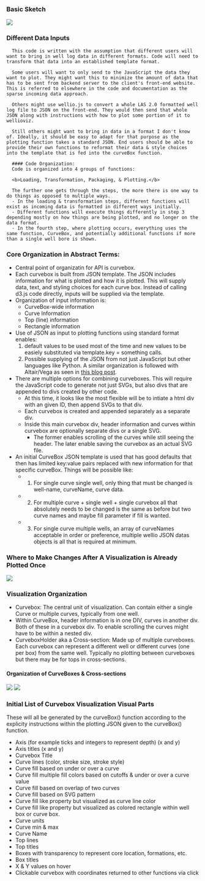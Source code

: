 ### Basic Sketch
<a href="images/wellioviz_architecture.png"><img src="/images/wellioviz_architecture.png" style="max-width:800px;"></a>

### Different Data Inputs

      This code is written with the assumption that different users will want to bring in well log data in different formats. Code will need to transform that data into an established template format.

      Some users will want to only send to the JavaScript the data they want to plot. They might want this to minimize the amount of data that has to be sent from backend server to the client's front-end website. This is referred to elsewhere in the code and documentation as the sparse incoming data approach.
      
      Others might use wellio.js to convert a whole LAS 2.0 formatted well log file to JSON on the front-end. They would then send that whole JSON along with instructions with how to plot some portion of it to wellioviz.
      
      Still others might want to bring in data in a format I don't know of. Ideally, it should be easy to adapt for that purpose as the plotting function takes a standard JSON. End users should be able to provide their own functions to reformat their data & style choices into the template that is fed into the curveBox function.
      
      #### Code Organization:
      Code is organized into 4 groups of functions: 
        
      <b>Loading, Transformation, Packaging, & Plotting.</b> 
        
      The further one gets through the steps, the more there is one way to do things as opposed to multiple ways. 
      - In the loading & transformation steps, different functions will exist as incoming data is formatted in different ways initially.
      - Different functions will execute things differently in step 3 depending mostly on how things are being plotted, and no longer on the data format.
      - In the fourth step, where plotting occurs, everything uses the same function, CurveBox, and potentially additional functions if more than a single well bore is shown.


### Core Organization in Abstract Terms:
- Central point of organizatin for API is curvebox. 
- Each curvebox is built from JSON template. The JSON includes information for what is plotted and how it is plotted. This will supply data, text, and styling choices for each curve box. Instead of calling d3.js code directly, inputs will be supplied via the template. 
- Organization of input information is: 
    - CurveBox-wide information
    - Curve Information
    - Top (line) information
    - Rectangle information
- Use of JSON as input to plotting functions using standard format enables:
    1. default values to be used most of the time and new values to be easiely substituted via template.key = something calls. 
    2. Possible supplying of the JSON from not just JavaScript but other languages like Python. A similar organization is followed with Altair/Vega as seen in <a href="https://eitanlees.github.io/altair-stack/">this blog post</a>. 
- There are multiple options for combining curveboxes. This will require the JavaScript code to generate not just SVGs, but also divs that are appended to divs created by other code. 
    - At this time, it looks like the most flexible will be to intiate a html div with an given ID, then append SVGs to that div. 
    - Each curvebox is created and appended separately as a separate div. 
    - Inside this main curvebox div, header information and curves within curvebox are optionally separate divs or a single SVG. 
        - The former enables scrolling of the curves while still seeing the header. The later enable saving the curvebox as an actual SVG file.
- An initial CurveBox JSON template is used that has good defaults that then has limited key:value pairs replaced with new information for that specific curveBox. Things will be possible like:
    - 1. For single curve single well, only thing that must be changed is well-name, curveName, curve data. 
    - 2. For multiple curve + single well + single curvebox all that absolutely needs to be changed is the same as before but two curve names and maybe fill parameter if fill is wanted.
    - 3. For single curve multiple wells, an array of curveNames acceptable in order or preference, multiple wellio JSON datas objects is all that is required at minimum. 

### Where to Make Changes After A Visualization is Already Plotted Once
<a href="images/wellioviz_architecture_data_change.png"><img src="/images/wellioviz_architecture_data_change.png" style="max-width:800px;"></a>


### Visualization Organization
- Curvebox: The central unit of visualization. Can contain either a single Curve or multiple curves, typically from one well.
- Within CurveBox, header information is in one DIV, curves in another div. Both of these in a curvebox div. To enable scrolling the curves might have to be within a nested div.
- CurveboxHolder aka a Cross-section: Made up of multiple curveboxes. Each curvebox can represent a different well or different curves (one per box) from the same well. Typically no plotting between curveboxes but there may be for tops in cross-sections. 

#### Organization of CurveBoxes & Cross-sections
<a href="images/curve_box_org.png"><img src="/images/curve_box_org.png" style="max-width:800px;"></a>
<a href="images/cross_section_org.png"><img src="/images/cross_section_org.png" style="max-width:800px;"></a>



### Initial List of Curvebox Visualization Visual Parts
These will all be generated by the curveBox() function according to the explicity instructions within the plotting JSON given to the curveBox() function.
- Axis (for example ticks and integers to represent depth) (x and y)
- Axis titles (x and y)
- Curvebox Title
- Curve lines (color, stroke size, stroke style)
- Curve fill based on under or over a curve 
- Curve fill multiple fill colors based on cutoffs & under or over a curve value
- Curve fill based on overlap of two curves
- Curve fill based on SVG pattern
- Curve fill like property but visualized as curve line color
- Curve fill like property but visualized as colored rectangle within well box or curve box.
- Curve units
- Curve min & max
- Curve Name
- Top lines
- Top titles
- Boxes with transparency to represent core location, formations, etc.
- Box titles
- X & Y values on hover
- Clickable curvebox with coordinates returned to other functions via click



